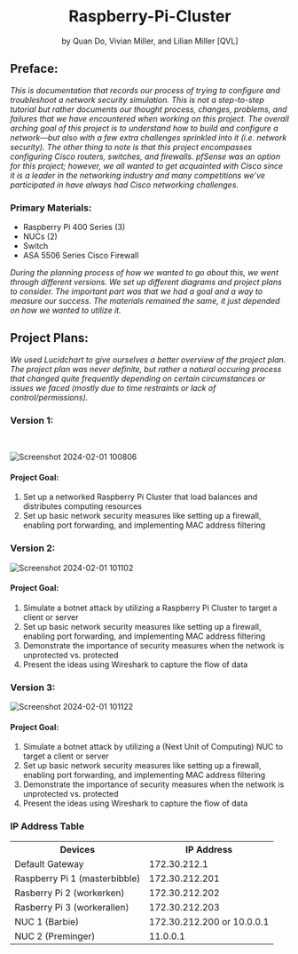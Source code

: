 # 
<h1 align="center">
  Raspberry-Pi-Cluster
</h1>

<p align="center"> 
  by Quan Do, Vivian Miller, and Lilian Miller [QVL] 
</p>

<h2>
  Preface: 
</h2>

*This is documentation that records our process of trying to configure and troubleshoot a network security simulation. This is not a step-to-step tutorial but rather documents our thought process, changes, problems, and failures that we have encountered when working on this project. 
The overall arching goal of this project is to understand how to build and configure a network—but also with a few extra challenges sprinkled into it (i.e. network security). The other thing to note is that this project encompasses configuring Cisco routers, switches, and firewalls. pfSense was an option for this project; however, we all wanted to get acquainted with Cisco since it is a leader in the networking industry and many competitions we’ve participated in have always had Cisco networking challenges.*

<h3>
  Primary Materials:
</h3>

- Raspberry Pi 400 Series (3)
- NUCs (2)
- Switch
- ASA 5506 Series Cisco Firewall

*During the planning process of how we wanted to go about this, we went through different versions. We set up different diagrams and project plans to consider. The important part was that we had a goal and a way to measure our success. The materials remained the same, it just depended on how we wanted to utilize it.*

<h2>
  Project Plans: 
</h2>

*We used Lucidchart to give ourselves a better overview of the project plan. The project plan was never definite, but rather a natural occuring process that changed quite frequently depending on certain circumstances or issues we faced (mostly due to time restraints or lack of control/permissions).*

<h3>
  Version 1:
</h3>
<br>
  
![Screenshot 2024-02-01 100806](https://github.com/itsvivianmill/Raspberry-Pi-Cluster/assets/116047994/b4538444-e00c-4c0b-8405-4e0a736e9f54)

<h4>
  Project Goal:
</h4>

1. Set up a networked Raspberry Pi Cluster that load balances and distributes computing resources
2. Set up basic network security measures like setting up a firewall, enabling port forwarding, and implementing MAC address filtering

<h3>
  Version 2:
</h3>

![Screenshot 2024-02-01 101102](https://github.com/itsvivianmill/Raspberry-Pi-Cluster/assets/116047994/baa9ac39-82ee-4f43-8c90-15975163366c)

<h4>
  Project Goal:
</h4>

1. Simulate a botnet attack by utilizing a Raspberry Pi Cluster to target a client or server
2. Set up basic network security measures like setting up a firewall, enabling port forwarding, and implementing MAC address filtering
3. Demonstrate the importance of security measures when the network is unprotected vs. protected
4. Present the ideas using Wireshark to capture the flow of data 

<h3>
  Version 3:
</h3>

![Screenshot 2024-02-01 101122](https://github.com/itsvivianmill/Raspberry-Pi-Cluster/assets/116047994/3326b414-a99b-4091-a7f6-af914826447e)

<h4>
  Project Goal:
</h4>

1. Simulate a botnet attack by utilizing a (Next Unit of Computing) NUC to target a client or server
2. Set up basic network security measures like setting up a firewall, enabling port forwarding, and implementing MAC address filtering
3. Demonstrate the importance of security measures when the network is unprotected vs. protected
4. Present the ideas using Wireshark to capture the flow of data 

<h3>
  IP Address Table
</h3>

<table align="center">
  <tr>
    <th>Devices</th>
    <th>IP Address</th>
  </tr>
  <tr>
    <td>Default Gateway</td>
    <td>172.30.212.1</td>
  </tr>
  <tr>
    <td>Raspberry Pi 1 (masterbibble) </td>
    <td>172.30.212.201</td>
  </tr>
  <tr>
    <td>Rasberry Pi 2 (workerken)</td>
    <td>172.30.212.202</td>
  </tr>
  <tr>
    <td>Rasberry Pi 3 (workerallen)</td>
    <td>172.30.212.203</td>
  </tr>
  <tr>
    <td>NUC 1 (Barbie)</td>
    <td>172.30.212.200 or 10.0.0.1</td>
  </tr>
  </tr>
    <tr>
    <td>NUC 2 (Preminger)</td>
    <td>11.0.0.1</td>
  </tr>
</table>
